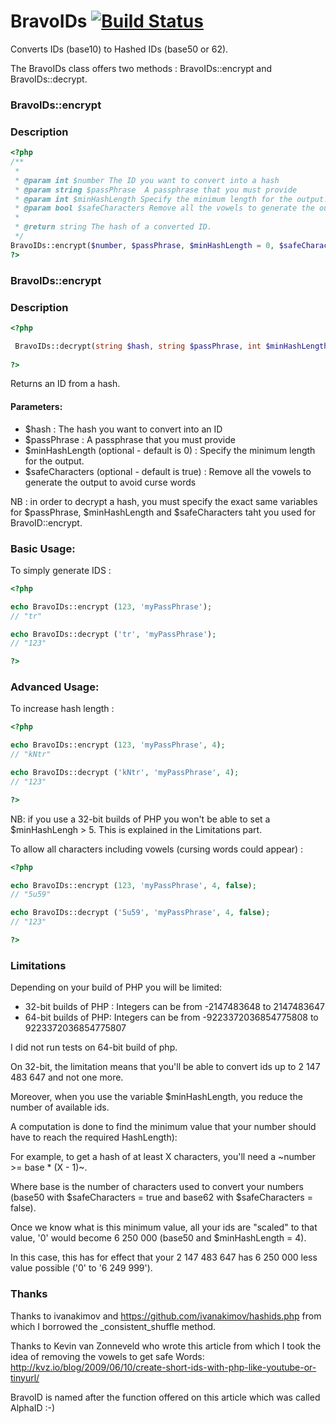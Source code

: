 BravoIDs [![Build Status](https://travis-ci.org/xavierfaucon/BravoIds.svg?branch=master)](https://travis-ci.org/xavierfaucon/BravoIds)
========

Converts IDs (base10) to Hashed IDs (base50 or 62).

The BravoIDs class offers two methods : BravoIDs::encrypt and BravoIDs::decrypt.

### BravoIDs::encrypt

### Description

```php
<?php
/**
 *
 * @param int $number The ID you want to convert into a hash
 * @param string $passPhrase  A passphrase that you must provide
 * @param int $minHashLength Specify the minimum length for the output.
 * @param bool $safeCharacters Remove all the vowels to generate the output to avoid curse words
 *
 * @return string The hash of a converted ID.
 */
BravoIDs::encrypt($number, $passPhrase, $minHashLength = 0, $safeCharacters = true);
?>
```

### BravoIDs::encrypt

### Description

```php
<?php

 BravoIDs::decrypt(string $hash, string $passPhrase, int $minHashLength = 0, bool $safeCharacters = true);
 
?>
```

Returns an ID from a hash.

#### Parameters:

- $hash : The hash you want to convert into an ID
- $passPhrase : A passphrase that you must provide
- $minHashLength  (optional - default is 0) : Specify the minimum length for the output.
- $safeCharacters (optional - default is true) : Remove all the vowels to generate the output to avoid curse words

NB : in order to decrypt a hash, you must specify the exact same variables for $passPhrase, $minHashLength and $safeCharacters taht you used for BravoID::encrypt.

### Basic Usage:

To simply generate IDS :

```php
<?php

echo BravoIDs::encrypt (123, 'myPassPhrase');
// "tr"

echo BravoIDs::decrypt ('tr', 'myPassPhrase');
// "123"

?>
```

### Advanced Usage:

To increase hash length :

```php
<?php

echo BravoIDs::encrypt (123, 'myPassPhrase', 4);
// "kNtr"

echo BravoIDs::decrypt ('kNtr', 'myPassPhrase', 4);
// "123"

?>
```

NB: if you use a 32-bit builds of PHP you won't be able to set a $minHashLengh > 5. This is explained in the Limitations part.

To allow all characters including vowels (cursing words could appear) :

```php
<?php

echo BravoIDs::encrypt (123, 'myPassPhrase', 4, false);
// "5u59"

echo BravoIDs::decrypt ('5u59', 'myPassPhrase', 4, false);
// "123"

?>
```

### Limitations

Depending on your build of PHP you will be limited:

- 32-bit builds of PHP : Integers can be from -2147483648 to 2147483647
- 64-bit builds of PHP: Integers can be from -9223372036854775808 to 9223372036854775807

I did not run tests on 64-bit build of php.

On 32-bit, the limitation means that you'll be able to convert ids up to 2 147 483 647 and not one more.

Moreover, when you use the variable $minHashLength, you reduce the number of available ids.

A computation is done to find the minimum value that your number should have to reach the required HashLength):

For example, to get a hash of at least X characters, you'll need a ~number >= base * (X - 1)~.

Where base is the number of characters used to convert your numbers (base50 with $safeCharacters = true and base62 with $safeCharacters = false).

Once we know what is this minimum value, all your ids are "scaled" to that value, '0' would become 6 250 000 (base50 and $minHashLength = 4).

In this case, this has for effect that your 2 147 483 647 has 6 250 000 less value possible ('0' to '6 249 999').

### Thanks

Thanks to ivanakimov and https://github.com/ivanakimov/hashids.php from which I borrowed the _consistent_shuffle method.

Thanks to Kevin van Zonneveld who wrote this article from which I took the idea of removing the vowels to get safe Words: http://kvz.io/blog/2009/06/10/create-short-ids-with-php-like-youtube-or-tinyurl/

BravoID is named after the function offered on this article which was called AlphaID :-)
